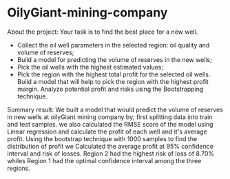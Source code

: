 # OilyGiant-mining-company
About the project: Your task is to find the best place for a new well. 
- Collect the oil well parameters in the selected region: oil quality and volume of reserves;
- Build a model for predicting the volume of reserves in the new wells;
- Pick the oil wells with the highest estimated values;
- Pick the region with the highest total profit for the selected oil wells.
Build a model that will help to pick the region with the highest profit margin. Analyze potential profit and risks using the Bootstrapping technique.

Summary result: We built a model that would predict the volume of reserves in new wells at oilyGiant mining company by; first splitting data into train and test samples. we also calculated the RMSE score of the model using Linear regression and calculate the profit of each well and it's average profit. Using the bootstrap technique with 1000 samples to find the distribution of profit we Calculated the average profit at 95% confidence interval and risk of losses. Region 2 had the highest risk of loss of 8.70% whiles Region 1 had the optimal confidence interval among the three regions.
